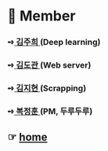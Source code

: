 # 👥 Member
### ➺<a href="https://github.com/ginttone">  김주희 </a>(Deep learning) <br>
### ➺<a href="https://github.com/power3247">  김도관 </a>(Web server) <br>
### ➺<a href="https://github.com/fonslucens">  김지현 </a>(Scrapping) <br>
### ➺<a href="https://github.com/yoonputer">  복정훈 </a>(PM, 두루두루) <br>

## ☞ <a href="https://github.com/yoonputer/Team_Project2"> home</a><br>
